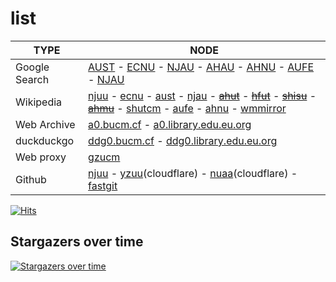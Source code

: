 # list
| TYPE | NODE |
| ------- | ---- |
| Google Search | [AUST](https://search.aust.cf) - [ECNU](https://search.ecnu.cf) - [NJAU](https://search.njau.cf) - [AHAU](https://search.ahau.cf) - [AHNU](https://search.ahnu.cf) - [AUFE](https://search.aufe.cf:8088) - [NJAU](https://search.njau.cf) |
| Wikipedia | [njuu](https://www.wikipedia.njuu.cf) - [ecnu](https://www.wikipedia.ecnu.cf) - [aust](https://www.wikipedia.aust.cf) - [njau](https://www.wikipedia.njau.cf) - [~~ahut~~](https://www.wikipedia.ahut.cf) - [~~hfut~~](https://www.wikipedia.hfut.cf) - [~~shisu~~](https://www.wikipedia.shisu.cf) - [~~ahmu~~](https://www.wikipedia.ahmu.cf) - [shutcm](https://www.wikipedia.shutcm.cf) - [aufe](https://www.wikipedia.aufe.cf) - [ahnu](https://www.wikipedia.ahnu.cf) - [wmmirror](https://zh.wikipedia.wmmirror.live/wiki) |
| Web Archive | [a0.bucm.cf](https://a0.bucm.cf) - [a0.library.edu.eu.org](https://a0.library.edu.eu.org) |
| duckduckgo | [ddg0.bucm.cf](https://ddg0.bucm.cf) - [ddg0.library.edu.eu.org](https://ddg0.library.edu.eu.org)  |
| Web proxy | [gzucm](https://s0y8mjj8sr4ogndc.gzucm.cf/UfzZQucUqnENuZln.php) |
| Github | [njuu](https://hub.njuu.cf) - [yzuu](https://hub.yzuu.cf)(cloudflare) - [nuaa](https://hub.nuaa.cf)(cloudflare) - [fastgit](https://hub.fgit.ml) |

[![Hits](https://hits.seeyoufarm.com/api/count/incr/badge.svg?url=https%3A%2F%2Fgithub.com%2Flibrarycloud%2Flist%2F&count_bg=%2379C83D&title_bg=%23555555&icon=&icon_color=%23E7E7E7&title=hits&edge_flat=false)](https://hits.seeyoufarm.com)

## Stargazers over time

[![Stargazers over time](https://starchart.cc/librarycloud/list.svg)](https://starchart.cc/librarycloud/list)

